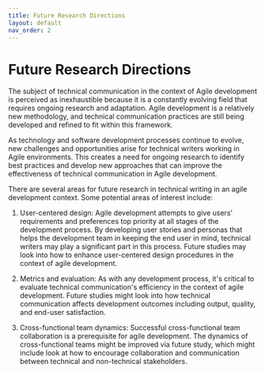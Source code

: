 ```yaml
---
title: Future Research Directions
layout: default
nav_order: 2
---
```


# **Future Research Directions**

The subject of technical communication in the context of Agile development is perceived as inexhaustible because it is a constantly evolving field that requires ongoing research and adaptation. Agile development is a relatively new methodology, and technical communication practices are still being developed and refined to fit within this framework. 

As technology and software development processes continue to evolve, new challenges and opportunities arise for technical writers working in Agile environments. This creates a need for ongoing research to identify best practices and develop new approaches that can improve the effectiveness of technical communication in Agile development.

There are several areas for future research in technical writing in an agile development context. Some potential areas of interest include:

1. User-centered design: Agile development attempts to give users' requirements and preferences top priority at all stages of the development process. By developing user stories and personas that helps the development team in keeping the end user in mind, technical writers may play a significant part in this process. Future studies may look into how to enhance user-centered design procedures in the context of agile development.

2. Metrics and evaluation: As with any development process, it's critical to evaluate technical communication's efficiency in the context of agile development. Future studies might look into how technical communication affects development outcomes including output, quality, and end-user satisfaction.

3. Cross-functional team dynamics: Successful cross-functional team collaboration is a prerequisite for agile development. The dynamics of cross-functional teams might be improved via future study, which might include look at how to encourage collaboration and communication between technical and non-technical stakeholders.

